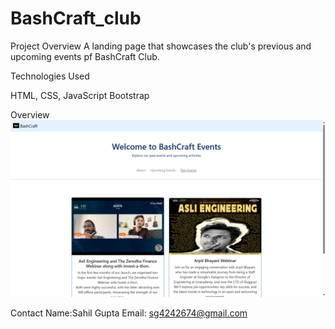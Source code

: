 # BashCraft_club

Project Overview
A landing page that showcases the club's previous and upcoming events pf BashCraft Club.

Technologies Used

HTML, CSS, JavaScript
Bootstrap
 
Overview
![alt text](image.png)

Contact
Name:Sahil Gupta
Email: sg4242674@gmail.com